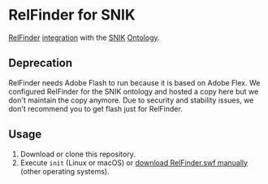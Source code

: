 # RelFinder for SNIK

[RelFinder](http://www.visualdataweb.org/relfinder.php) [integration](http://www.visualdataweb.org/integrating.php) with the [SNIK](http://www.snik.eu) [Ontology](http://www.snik.eu/ontology).

## Deprecation
RelFinder needs Adobe Flash to run because it is based on Adobe Flex.
We configured RelFinder for the SNIK ontology and hosted a copy here but we don't maintain the copy anymore. Due to security and stability issues, we don't recommend you to get flash just for RelFinder.

## Usage

1. Download or clone this repository.
2. Execute `init` (Linux or macOS) or [download RelFinder.swf manually](https://github.com/VisualDataWeb/RelFinder/blob/master/bin/RelFinder.swf) (other operating systems).
